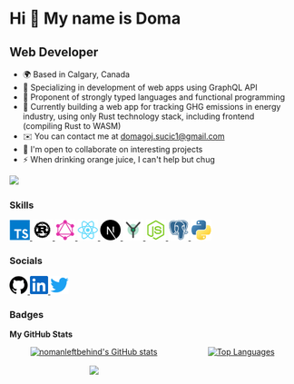 Hi 👋 My name is Doma
===============================

Web Developer
-----------------------------

*   🌍  Based in Calgary, Canada
*   🔭  Specializing in development of web apps using GraphQL API
*   🌱  Proponent of strongly typed languages and functional programming
*   🤔  Currently building a web app for tracking GHG emissions in energy industry, using only Rust technology stack, including frontend (compiling Rust to WASM)
*   ✉️  You can contact me at [domagoj.sucic1@gmail.com](mailto:domagoj.sucic1@gmail.com)
*   👯  I'm open to collaborate on interesting projects
*   ⚡  When drinking orange juice, I can't help but chug
<!-- *   🖥️  See my portfolio at []() -->
<!-- *   🚀  I'm currently working on []() -->

<p align="left">
	<a href="https://twitter.com/albaquoiqui" target="_blank" rel="noreferrer">
		<img src="https://img.shields.io/twitter/follow/albaquoiqui?logo=twitter&style=for-the-badge&color=0891b2&labelColor=1c1917" />
	</a>
</p>
	<!-- <a href="https://github.com/nomanleftbehind" target="_blank" rel="noreferrer">
		<img src="https://img.shields.io/github/followers/nomanleftbehind?logo=github&style=for-the-badge&color=0891b2&labelColor=1c1917" />
	</a> -->

### Skills
<p align="left">
	<a href="https://www.typescriptlang.org/" target="_blank" rel="noreferrer">
		<img src="./public/skills/typescript-colored.svg" width="36" height="36" alt="TypeScript" />
	</a>
	<a href="https://www.rust-lang.org/" target="_blank" rel="noreferrer">
		<img src="./public/skills/rust-colored.svg" width="36" height="36" alt="Rust" />
	</a>
	<a href="https://graphql.org/" target="_blank" rel="noreferrer">
		<img src="./public/skills/graphql-colored.svg" width="36" height="36" alt="GraphQL" />
	</a>
	<a href="https://reactjs.org/" target="_blank" rel="noreferrer">
		<img src="./public/skills/react-colored.svg" width="36" height="36" alt="React" />
	</a>
 	<a href="https://nextjs.org/" target="_blank" rel="noreferrer">
		<img src="./public/skills/nextjs-colored.svg" width="36" height="36" alt="Next.js" />
	</a>
	<a href="https://yew.rs/" target="_blank" rel="noreferrer">
		<img src="./public/skills/yew.png" width="36" height="36" alt="Yew" />
	</a>
  <a href="https://nodejs.org/en/" target="_blank" rel="noreferrer">
		<img src="./public/skills/nodejs-colored.svg" width="36" height="36" alt="NodeJS" />
	</a>
  <a href="https://www.postgresql.org/" target="_blank" rel="noreferrer">
		<img src="./public/skills/postgresql-colored.svg" width="36" height="36" alt="PostgreSQL" />
	</a>
	<a href="https://www.python.org/" target="_blank" rel="noreferrer">
		<img src="./public/skills/python-colored.svg" width="36" height="36" alt="Python" />
	</a>
</p>

### Socials
<p align="left">
  <a href="https://github.com/nomanleftbehind" target="_blank" rel="noreferrer">
		<img src="./public/socials/github.svg" width="32" height="32" />
  </a>
  <a href="https://www.linkedin.com/in/domagojsucic/" target="_blank" rel="noreferrer">
		<img src="./public/socials/linkedin.svg" width="32" height="32" />
	</a>
  <a href="https://twitter.com/albaquoiqui" target="_blank" rel="noreferrer">
		<img src="./public/socials/twitter.svg" width="32" height="32" />
	</a>
</p>

### Badges
<b>My GitHub Stats</b>

<p style="display: grid; gap: 16px;">
	<a style="grid-column: 1; grid-row: 1; display: flex; justify-content: center;" href="http://www.github.com/nomanleftbehind">
		<img src="https://github-readme-stats.vercel.app/api?username=nomanleftbehind&show_icons=true&hide=&count_private=true&title_color=0891b2&text_color=ffffff&icon_color=0891b2&bg_color=1c1917&hide_border=true&show_icons=true" alt="nomanleftbehind's GitHub stats" />
	</a>
	<a style="grid-column: 1; grid-row: 2; display: flex; justify-content: center;" href="http://www.github.com/nomanleftbehind">
		<img src="https://github-readme-streak-stats.herokuapp.com/?user=nomanleftbehind&stroke=ffffff&background=1c1917&ring=0891b2&fire=0891b2&currStreakNum=ffffff&currStreakLabel=0891b2&sideNums=ffffff&sideLabels=ffffff&dates=ffffff&hide_border=true" />
	</a>
	<a style="grid-column: 2; grid-row: 1/3; display: flex; justify-content: center;" href="https://github.com/nomanleftbehind">
		<img src="https://github-readme-stats.vercel.app/api/top-langs/?username=nomanleftbehind&langs_count=5&title_color=0891b2&text_color=ffffff&icon_color=0891b2&bg_color=1c1917&hide_border=true&locale=en&custom_title=Top%20%Languages" alt="Top Languages" />
	</a>
</p>

<!--
**nomanleftbehind/nomanleftbehind** is a ✨ _special_ ✨ repository because its `README.md` (this file) appears on your GitHub profile.

Here are some ideas to get you started:

- 🔭 I’m currently working on ...
- 🌱 I’m currently learning ...
- 👯 I’m looking to collaborate on ...
- 🤔 I’m looking for help with ...
- 💬 Ask me about ...
- 📫 How to reach me: ...
- 😄 Pronouns: ...
- ⚡ Fun fact: ...
-->
